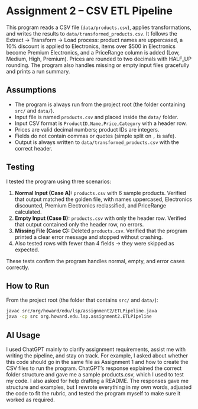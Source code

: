 # Assignment 2 – CSV ETL Pipeline

This program reads a CSV file (`data/products.csv`), applies transformations, and writes the results to `data/transformed_products.csv`. It follows the Extract → Transform → Load process: product names are uppercased, a 10% discount is applied to Electronics, items over $500 in Electronics become Premium Electronics, and a PriceRange column is added (Low, Medium, High, Premium). Prices are rounded to two decimals with HALF_UP rounding. The program also handles missing or empty input files gracefully and prints a run summary.


## Assumptions
- The program is always run from the project root (the folder containing `src/` and `data/`).
- Input file is named `products.csv` and placed inside the `data/` folder.
- Input CSV format is `ProductID,Name,Price,Category` with a header row.
- Prices are valid decimal numbers; product IDs are integers.
- Fields do not contain commas or quotes (simple split on `,` is safe).
- Output is always written to `data/transformed_products.csv` with the correct header.

## Testing
I tested the program using three scenarios:
1. **Normal Input (Case A):** `products.csv` with 6 sample products. Verified that output matched the golden file, with names uppercased, Electronics discounted, Premium Electronics reclassified, and PriceRange calculated.
2. **Empty Input (Case B):** `products.csv` with only the header row. Verified that output contained only the header row, no errors.
3. **Missing File (Case C):** Deleted `products.csv`. Verified that the program printed a clear error message and stopped without crashing.
4. Also tested rows with fewer than 4 fields → they were skipped as expected.

These tests confirm the program handles normal, empty, and error cases correctly.

## How to Run
From the project root (the folder that contains `src/` and `data/`):

```bash
javac src/org/howard/edu/lsp/assignment2/ETLPipeline.java
java -cp src org.howard.edu.lsp.assignment2.ETLPipeline
```
## AI Usage
I used ChatGPT mainly to clarify assignment requirements, assist me with writing the pipeline, and stay on track. For example, I asked about whether this code should go in the same file as Assignment 1 and how to create the CSV files to run the program. ChatGPT’s response explained the correct folder structure and gave me a sample products.csv, which I used to test my code. I also asked for help drafting a README. The responses gave me structure and examples, but I rewrote everything in my own words, adjusted the code to fit the rubric, and tested the program myself to make sure it worked as required.

